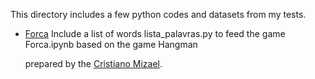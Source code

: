This directory includes a few python codes and datasets from my tests.

*   [Forca](https://github.com/crisMizael/python/tree/master/Forca) Include a list of words lista_palavras.py to feed the game Forca.ipynb based on the game Hangman
   
    prepared by the
    [Cristiano Mizael](https://github.com/crisMizael).
